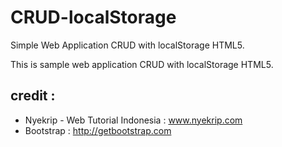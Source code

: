 # CRUD-localStorage
Simple Web Application CRUD with localStorage HTML5.

This is sample web application CRUD with localStorage HTML5.

## credit : 

* Nyekrip - Web Tutorial Indonesia : www.nyekrip.com
* Bootstrap : http://getbootstrap.com


